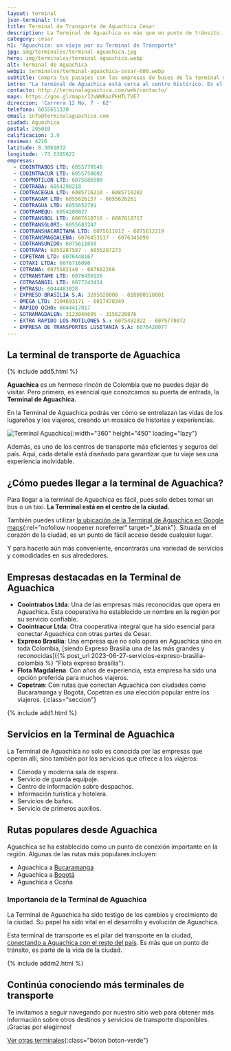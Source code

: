 ```yaml
---
layout: terminal
json-terminal: true
title: Terminal de Transporte de Aguachica Cesar
description: La Terminal de Aguachica es más que un punto de tránsito. Conoce sus empresas transportadoras, servicios y más. ¡Entra ahora!
category: cesar
h1: "Aguachica: un viaje por su Terminal de Transporte"
jpg: img/terminales/terminal-aguachica.jpg
hero: img/terminales/terminal-aguachica.webp
alt: Terminal de Aguachica
webp1: terminales/terminal-aguachica-cesar-600.webp
subtitle: Compra tus pasajes con las empresas de buses de la terminal de Aguachica
intro: "La terminal de Aguachica está cerca al centro histórico. Es el centro de transporte de toda la región de la costa caribeña colombiana."
contacto: http://terminalaguachica.com/web/contacto/
maps: https://goo.gl/maps/12vWWRazPkHTLTVE7
direccion: 'Carrera 12 No. 7 - 62'
telefono: 6055651370
email: info@terminalaguachica.com
ciudad: Aguachica
postal: 205010
calificacion: 3.9
reviews: 4216
latitude: 8.3061032
longitude: -73.6305622
empresas:
  - COOINTRABOS LTD: 6055779548
  - COOINTRACUR LTD: 6055750602
  - COOPMOTILON LTD: 6075686500
  - COOTRABA: 6054298218
  - COOTRACEGUA LTD: 6085716210 - 6085716202
  - COOTRAGAM LTD: 6055626137 - 6055626261
  - COOTRAGUA LTD: 6055652791
  - COOTRAMEQU: 6054286027
  - COOTRANSBOL LTD: 6087610716 - 6087610717
  - COOTRANSGLORI: 6055683247
  - COOTRANSHACARITAMA LTD: 6075611012 - 6075612219
  - COOTRANSMAGDALENA: 6076453517 - 6076345898
  - COOTRANSUNIDO: 6075611050
  - COOTRAPA: 6055287587 - 6055287273
  - COPETRAN LTD: 6076448167
  - COTAXI LTDA: 6076716090
  - COTRANA: 6075682140 - 607682266
  - COTRANSTAME LTD: 6076450126
  - COTRASANGIL LTD: 6077243434
  - EMTRASU: 6044481028
  - EXPRESO BRASILIA S.A: 3205020000 - 018000518001
  - OMEGA LTD: 3104693171 - 6017470349
  - RAPIDO OCHO: 6044417017
  - SOTRAMAGDALEN: 3123046695 - 3156220876
  - EXTRA RAPIDO LOS MOTILONES S.: 6075492822 - 6075778072
  - EMPRESA DE TRANSPORTES LUSITANIA S.A: 6076420077
---
```

## La terminal de transporte de Aguachica

{% include add5.html %}

**Aguachica** es un hermoso rincón de Colombia que no puedes dejar de visitar. Pero primero, es esencial que conozcamos su puerta de entrada, la **Terminal de Aguachica**.

En la Terminal de Aguachica podrás ver cómo se entrelazan las vidas de los lugareños y los viajeros, creando un mosaico de historias y experiencias.

![Terminal Aguachica]({{site.baseurl}}/img/{{page.webp2}} "Terminal transporte Aguachica"){:width="360" height="450" loading="lazy"}

Además, es uno de los centros de transporte más eficientes y seguros del país. Aquí, cada detalle está diseñado para garantizar que tu viaje sea una experiencia inolvidable.

## ¿Cómo puedes llegar a la terminal de Aguachica?

Para llegar a la terminal de Aguachica es fácil, pues solo debes tomar un bus o un taxi. **La Terminal está en el centro de la ciudad.**

También puedes utilizar [la ubicación de la Terminal de Aguachica en Google maps]({{page.maps}}){:rel="nofollow noopener noreferrer" target="_blank"}. Situada en el corazón de la ciudad, es un punto de fácil acceso desde cualquier lugar.

Y para hacerlo aún más conveniente, encontrarás una variedad de servicios y comodidades en sus alrededores.

## Empresas destacadas en la Terminal de Aguachica

- **Coointrabos Ltda**: Una de las empresas más reconocidas que opera en Aguachica. Esta cooperativa ha establecido un nombre en la región por su servicio confiable.
- **Coointracur Ltda**: Otra cooperativa integral que ha sido esencial para conectar Aguachica con otras partes de Cesar.
- **Expreso Brasilia**: Una empresa que no solo opera en Aguachica sino en toda Colombia, [siendo Expreso Brasilia una de las más grandes y reconocidas]({% post_url 2023-06-27-servicios-expreso-brasilia-colombia %} "Flota expreso brasilia").
- **Flota Magdalena**: Con años de experiencia, esta empresa ha sido una opción preferida para muchos viajeros.
- **Copetran**: Con rutas que conectan Aguachica con ciudades como Bucaramanga y Bogotá, Copetran es una elección popular entre los viajeros.
{:class="seccion"}

{% include add1.html %}

## Servicios en la Terminal de Aguachica

La Terminal de Aguachica no solo es conocida por las empresas que operan allí, sino también por los servicios que ofrece a los viajeros:

- Cómoda y moderna sala de espera.
- Servicio de guarda equipaje.
- Centro de información sobre despachos.
- Información turística y hotelera.
- Servicios de baños.
- Servicio de primeros auxilios.

## Rutas populares desde Aguachica

Aguachica se ha establecido como un punto de conexión importante en la región. Algunas de las rutas más populares incluyen:

- Aguachica a [Bucaramanga]({{'terminal-de-bucaramanga'|relative_url}} "Terminal transporte Bucaramanga")
- Aguachica a [Bogotá]({{'terminal-de-bogota'|relative_url}} "Terminales transporte Bogota")
- Aguachica a Ocaña

### Importancia de la Terminal de Aguachica

La Terminal de Aguachica ha sido testigo de los cambios y crecimiento de la ciudad. Su papel ha sido vital en el desarrollo y evolución de Aguachica.

Esta terminal de transporte es el pilar del transporte en la ciudad, [conectando a Aguachica con el resto del país]({{'terminales-de-colombia'|relative_url}}). Es más que un punto de tránsito, es parte de la vida de la ciudad.

{% include addm2.html %}

## Continúa conociendo más terminales de transporte

Te invitamos a seguir navegando por nuestro sitio web para obtener más información sobre otros destinos y servicios de transporte disponibles. ¡Gracias por elegirnos!

[Ver otras terminales](/terminales-de-colombia){:class="boton boton-verde"}
